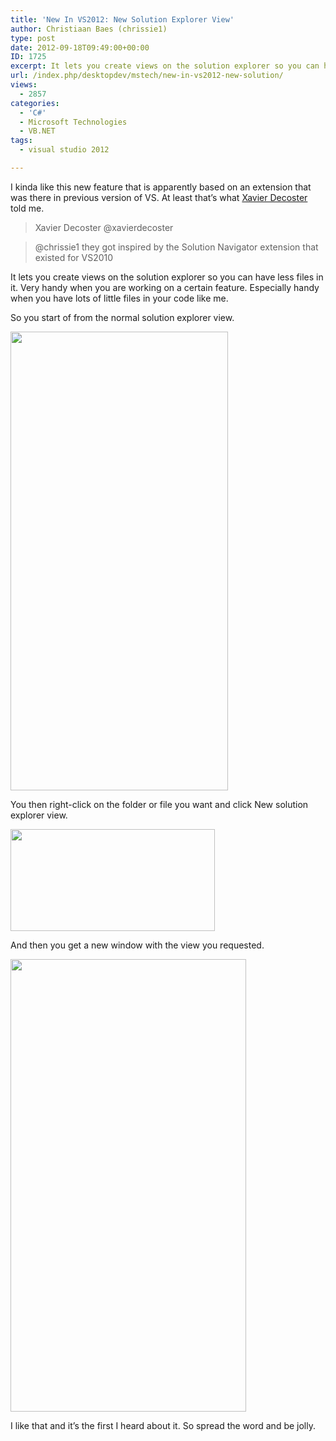 ```yaml
---
title: 'New In VS2012: New Solution Explorer View'
author: Christiaan Baes (chrissie1)
type: post
date: 2012-09-18T09:49:00+00:00
ID: 1725
excerpt: It lets you create views on the solution explorer so you can have less files in it. Very handy when you are working on a certain feature. Especially handy when you have lots of little files in your code like me.
url: /index.php/desktopdev/mstech/new-in-vs2012-new-solution/
views:
  - 2857
categories:
  - 'C#'
  - Microsoft Technologies
  - VB.NET
tags:
  - visual studio 2012

---
```

I kinda like this new feature that is apparently based on an extension that was there in previous version of VS. At least that&#8217;s what [Xavier Decoster][1] told me.

> Xavier Decoster &#8207;@xavierdecoster
  
> @chrissie1 they got inspired by the Solution Navigator extension that existed for VS2010

It lets you create views on the solution explorer so you can have less files in it. Very handy when you are working on a certain feature. Especially handy when you have lots of little files in your code like me.

So you start of from the normal solution explorer view.

<div class="image_block">
  <a href="https://lessthandot.z19.web.core.windows.net/wp-content/uploads/users/chrissie1/solutionexplorer/SolutionExplorer1.png?mtime=1347968827"><img alt="" src="https://lessthandot.z19.web.core.windows.net/wp-content/uploads/users/chrissie1/solutionexplorer/SolutionExplorer1.png?mtime=1347968827" width="348" height="734" /></a>
</div>

You then right-click on the folder or file you want and click New solution explorer view.

<div class="image_block">
  <a href="https://lessthandot.z19.web.core.windows.net/wp-content/uploads/users/chrissie1/solutionexplorer/SolutionExplorer2.png?mtime=1347968845"><img alt="" src="https://lessthandot.z19.web.core.windows.net/wp-content/uploads/users/chrissie1/solutionexplorer/SolutionExplorer2.png?mtime=1347968845" width="327" height="163" /></a>
</div>

And then you get a new window with the view you requested.

<div class="image_block">
  <a href="https://lessthandot.z19.web.core.windows.net/wp-content/uploads/users/chrissie1/solutionexplorer/SolutionExplorer3.png?mtime=1347968860"><img alt="" src="https://lessthandot.z19.web.core.windows.net/wp-content/uploads/users/chrissie1/solutionexplorer/SolutionExplorer3.png?mtime=1347968860" width="377" height="724" /></a>
</div>

I like that and it&#8217;s the first I heard about it. So spread the word and be jolly.

 [1]: https://twitter.com/xavierdecoster